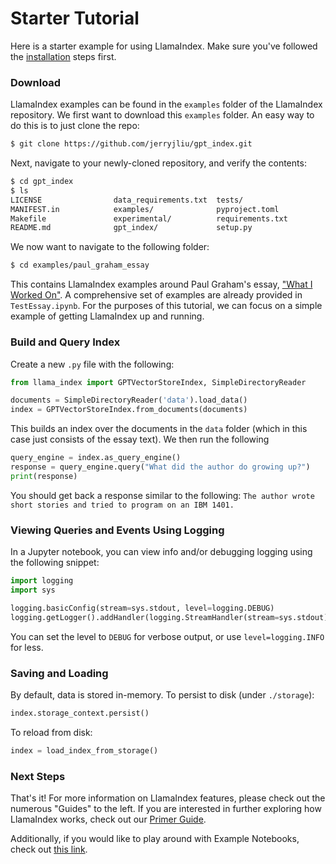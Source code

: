 # Starter Tutorial

Here is a starter example for using LlamaIndex. Make sure you've followed the [installation](installation.md) steps first.

### Download

LlamaIndex examples can be found in the `examples` folder of the LlamaIndex repository.
We first want to download this `examples` folder. An easy way to do this is to just clone the repo:

```bash
$ git clone https://github.com/jerryjliu/gpt_index.git
```

Next, navigate to your newly-cloned repository, and verify the contents:

```bash
$ cd gpt_index
$ ls
LICENSE                data_requirements.txt  tests/
MANIFEST.in            examples/              pyproject.toml
Makefile               experimental/          requirements.txt
README.md              gpt_index/             setup.py
```

We now want to navigate to the following folder:

```bash
$ cd examples/paul_graham_essay
```

This contains LlamaIndex examples around Paul Graham's essay, ["What I Worked On"](http://paulgraham.com/worked.html). A comprehensive set of examples are already provided in `TestEssay.ipynb`. For the purposes of this tutorial, we can focus on a simple example of getting LlamaIndex up and running.

### Build and Query Index

Create a new `.py` file with the following:

```python
from llama_index import GPTVectorStoreIndex, SimpleDirectoryReader

documents = SimpleDirectoryReader('data').load_data()
index = GPTVectorStoreIndex.from_documents(documents)
```

This builds an index over the documents in the `data` folder (which in this case just consists of the essay text). We then run the following

```python
query_engine = index.as_query_engine()
response = query_engine.query("What did the author do growing up?")
print(response)
```

You should get back a response similar to the following: `The author wrote short stories and tried to program on an IBM 1401.`

### Viewing Queries and Events Using Logging

In a Jupyter notebook, you can view info and/or debugging logging using the following snippet:

```python
import logging
import sys

logging.basicConfig(stream=sys.stdout, level=logging.DEBUG)
logging.getLogger().addHandler(logging.StreamHandler(stream=sys.stdout))
```

You can set the level to `DEBUG` for verbose output, or use `level=logging.INFO` for less.

### Saving and Loading

By default, data is stored in-memory.
To persist to disk (under `./storage`):

```python
index.storage_context.persist()
```

To reload from disk:
```python
index = load_index_from_storage()
```

### Next Steps

That's it! For more information on LlamaIndex features, please check out the numerous "Guides" to the left.
If you are interested in further exploring how LlamaIndex works, check out our [Primer Guide](/guides/primer.rst).

Additionally, if you would like to play around with Example Notebooks, check out [this link](/reference/example_notebooks.rst).
